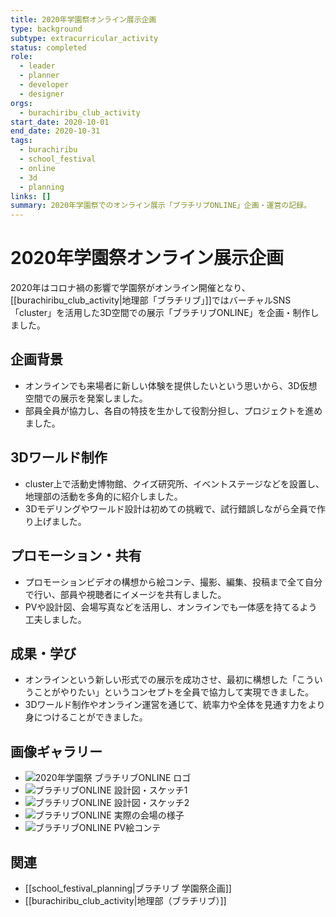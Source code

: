 ```yaml
---
title: 2020年学園祭オンライン展示企画
type: background
subtype: extracurricular_activity
status: completed
role:
  - leader
  - planner
  - developer
  - designer
orgs:
  - burachiribu_club_activity
start_date: 2020-10-01
end_date: 2020-10-31
tags:
  - burachiribu
  - school_festival
  - online
  - 3d
  - planning
links: []
summary: 2020年学園祭でのオンライン展示「ブラチリブONLINE」企画・運営の記録。
---
```

# 2020年学園祭オンライン展示企画

2020年はコロナ禍の影響で学園祭がオンライン開催となり、[[burachiribu_club_activity|地理部「ブラチリブ」]]ではバーチャルSNS「cluster」を活用した3D空間での展示「ブラチリブONLINE」を企画・制作しました。

## 企画背景

- オンラインでも来場者に新しい体験を提供したいという思いから、3D仮想空間での展示を発案しました。
- 部員全員が協力し、各自の特技を生かして役割分担し、プロジェクトを進めました。

## 3Dワールド制作

- cluster上で活動史博物館、クイズ研究所、イベントステージなどを設置し、地理部の活動を多角的に紹介しました。
- 3Dモデリングやワールド設計は初めての挑戦で、試行錯誤しながら全員で作り上げました。

## プロモーション・共有

- プロモーションビデオの構想から絵コンテ、撮影、編集、投稿まで全て自分で行い、部員や視聴者にイメージを共有しました。
- PVや設計図、会場写真などを活用し、オンラインでも一体感を持てるよう工夫しました。

## 成果・学び

- オンラインという新しい形式での展示を成功させ、最初に構想した「こういうことがやりたい」というコンセプトを全員で協力して実現できました。
- 3Dワールド制作やオンライン運営を通じて、統率力や全体を見通す力をより身につけることができました。

## 画像ギャラリー

- ![2020年学園祭 ブラチリブONLINE ロゴ](linked_assets/30_Background/extracurricular_activities/burachiribu_club_activity/school_festival_planning/school_festival_2020/online_logo_2020.jpg)
- ![ブラチリブONLINE 設計図・スケッチ1](linked_assets/30_Background/extracurricular_activities/burachiribu_club_activity/school_festival_planning/school_festival_2020/online_sketch_1.jpg)
- ![ブラチリブONLINE 設計図・スケッチ2](linked_assets/30_Background/extracurricular_activities/burachiribu_club_activity/school_festival_planning/school_festival_2020/online_sketch_2.jpg)
- ![ブラチリブONLINE 実際の会場の様子](linked_assets/30_Background/extracurricular_activities/burachiribu_club_activity/school_festival_planning/school_festival_2020/online_venue_2025.jpg)
- ![ブラチリブONLINE PV絵コンテ](linked_assets/30_Background/extracurricular_activities/burachiribu_club_activity/school_festival_planning/school_festival_2020/online_pv_storyboard_2025.jpg)

## 関連
- [[school_festival_planning|ブラチリブ 学園祭企画]]
- [[burachiribu_club_activity|地理部（ブラチリブ）]]
